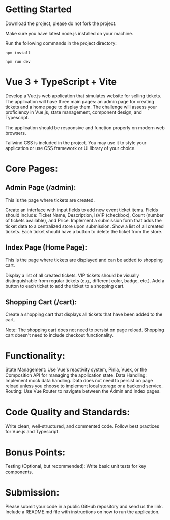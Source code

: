 # Getting Started

Download the project, please do not fork the project.

Make sure you have latest node.js installed on your machine.

Run the following commands in the project directory:

```npm install```

```npm run dev```

# Vue 3 + TypeScript + Vite

Develop a Vue.js web application that simulates website for selling tickets. The application will have three main pages: an admin page for creating tickets and a home page to display them. The challenge will assess your proficiency in Vue.js, state management, component design, and Typescript.

The application should be responsive and function properly on modern web browsers.

Tailwind CSS is included in the project. You may use it to style your application or use CSS framework or UI library of your choice.


# Core Pages:

## Admin Page (/admin):

This is the page where tickets are created.

Create an interface with input fields to add new event ticket items. Fields should include: Ticket Name, Description, IsVIP (checkbox), Count (number of tickets available), and Price.
Implement a submission form that adds the ticket data to a centralized store upon submission.
Show a list of all created tickets. Each ticket should have a button to delete the ticket from the store.

## Index Page (Home Page):

This is the page where tickets are displayed and can be added to shopping cart.

Display a list of all created tickets. 
VIP tickets should be visually distinguishable from regular tickets (e.g., different color, badge, etc.).
Add a button to each ticket to add the ticket to a shopping cart.

## Shopping Cart (/cart):
Create a shopping cart that displays all tickets that have been added to the cart.

Note: The shopping cart does not need to persist on page reload. Shopping cart doesn't need to include checkout functionality.


# Functionality:

State Management: Use Vue's reactivity system, Pinia, Vuex, or the Composition API for managing the application state.
Data Handling: Implement mock data handling. Data does not need to persist on page reload unless you choose to implement local storage or a backend service.
Routing: Use Vue Router to navigate between the Admin and Index pages.


# Code Quality and Standards:
Write clean, well-structured, and commented code.
Follow best practices for Vue.js and Typescript.


# Bonus Points:
Testing (Optional, but recommended): Write basic unit tests for key components.


# Submission:

Please submit your code in a public GitHub repository and send us the link. Include a README.md file with instructions on how to run the application.
